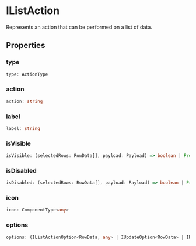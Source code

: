 # IListAction

Represents an action that can be performed on a list of data.

## Properties

### type

```ts
type: ActionType
```

### action

```ts
action: string
```

### label

```ts
label: string
```

### isVisible

```ts
isVisible: (selectedRows: RowData[], payload: Payload) => boolean | Promise<boolean>
```

### isDisabled

```ts
isDisabled: (selectedRows: RowData[], payload: Payload) => boolean | Promise<boolean>
```

### icon

```ts
icon: ComponentType<any>
```

### options

```ts
options: (IListActionOption<RowData, any> | IUpdateOption<RowData> | IResortOption<RowData> | IDropFiltersOption<RowData> | IAddFiltersOption<...>)[]
```
